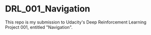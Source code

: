 # DRL_001_Navigation
This repo is my submission to Udacity's Deep Reinforcement Learning Project 001, entitled "Navigation".
